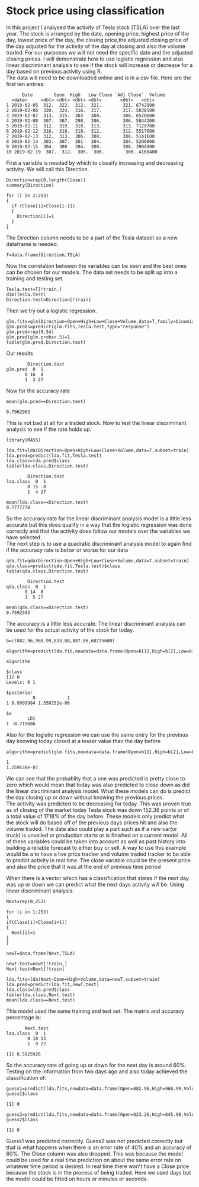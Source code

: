 # Stock price using classification

   In this project I analysed the activity of Tesla stock (TSLA) over the last year.  The stock is arranged by the date,
  opening price, highest price of the day, lowest price of the day, the closing price,the adjusted closing price of the day 
  adjusted for the activity of the day at closing and also the volume traded.  For our purposes we will not need the specific 
  date and the adjusted closing prices.  I will demonstrate how to use logistic regression and also linear discriminant analysis
  to see if the stock will increase or decrease for a day based on previous activity using R.  
      The data will need to be downloaded online and is in a csv file.  Here are the first ten entries:
 
 ```
       Date        Open  High   Low Close `Adj Close`  Volume
   <date>     <dbl> <dbl> <dbl> <dbl>       <dbl>   <dbl>
 1 2019-02-05  312.  322.  312.  321.        321. 6742800
 2 2019-02-06  320.  324.  316.  317.        317. 5038500
 3 2019-02-07  313.  315.  303   308.        308. 6520600
 4 2019-02-08  307.  307.  298.  306.        306. 5844200
 5 2019-02-11  312.  319.  310.  313.        313. 7129700
 6 2019-02-12  316.  318.  310.  312.        312. 5517600
 7 2019-02-13  312.  313.  306.  308.        308. 5141600
 8 2019-02-14  303.  307.  301   304.        304. 5200800
 9 2019-02-15  304.  308   304.  308.        308. 3904900
10 2019-02-19  307.  312.  305.  306.        306. 4168400

```

First a variable is needed by which to classify increasing and decreasing activity.  We will call this Direction.

```
Direction=rep(0,length(Close))
summary(Direction)

for (i in 2:253)
{
  if (Close[i]>Close[i-1])
  {
    Direction[i]=1
  }
}
```
The Direction column needs to be a part of the Tesla dataset so a new dataframe is needed.
```
T=data.frame(Direction,TSLA)
```
Now the correlation between the variables can be seen and the best ones can be chosen for our models.
The data set needs to be split up into a training and testing set.

```
Tesla.test=T[!train,]
dim(Tesla.test)
Direction.test=Direction[!train]
```

Then we try out a logistic regression.
  
  ```
glm.fits=glm(Direction~Open+High+Low+Close+Volume,data=T,family=binomial,subset=train)
glm.probs=predict(glm.fits,Tesla.test,type="response")
glm.pred=rep(0,54)
glm.pred[glm.probs>.5]=1
table(glm.pred,Direction.test)
```
Our results
```
        Direction.test
glm.pred  0  1
       0 16  8
       1  3 27
```
Now for the accuracy rate
```
mean(glm.pred==Direction.test)

0.7962963
```
This is not bad at all for a traded stock.  Now to test the linear discriminant analysis to see if the rate holds up.
```
library(MASS)

lda.fit=lda(Direction~Open+High+Low+Close+Volume,data=T,subset=train)
lda.pred=predict(lda.fit,Tesla.test)
lda.class=lda.pred$class
table(lda.class,Direction.test)

        Direction.test
lda.class  0  1
        0 15  8
        1  4 27
        
mean(lda.class==Direction.test)
0.7777778
 ```
   So the accuracy rate for the linear discriminant analysis model is a little less accurate but this does qualify in a way
that the logistic regression was done correctly and that the activity does follow our models over the variables we have 
selected.  
    The next step is to use a quadratic discriminant analysis model to again find if the accuracy rate is better or worse 
 for our data
 ```
 qda.fit=qda(Direction~Open+High+Low+Close+Volume,data=T,subset=train)
 qda.class=predict(qda.fit,Tesla.test)$class
table(qda.class,Direction.test)

         Direction.test
qda.class  0  1
        0 14  8
        1  5 27
        
mean(qda.class==Direction.test)
0.7592593
```
   The accuracy is a little less accurate.  The linear discriminant analysis can be used for the actual activity of the 
stock for today.

```
b=c(882.96,968.99,833.88,887.06,60775600)

algorithm=predict(lda.fit,newdata=data.frame(Open=b[1],High=b[2],Low=b[3],Close=b[4],Volume=b[5]),type="response")

algorithm

$class
[1] 0
Levels: 0 1

$posterior
          0            1
1 0.9999984 1.558152e-06

$x
        LD1
1 -8.715686
```
Also for the logistic regression we can use the same entry for the previous day knowing today closed at a lesser
value than the day before

```
algorithm=predict(glm.fits,newdata=data.frame(Open=b[1],High=b[2],Low=b[3],Close=b[4],Volume=b[5]),type="response")

1 
1.259538e-07 
```
We can see that the probablity that a one was predicted is pretty close to zero which would mean that today was also
predicted to close down as did the linear discriminant analysis model.
   What these models can do is predict the day closing up or down without knowing the previous prices.  
The activity was predicted to be decreasing for today.  This was proven true as of closing of the market today
 Tesla stock was down 152.36 points or of a total value of 17.18% of the day before.  These models only predict what the 
 stock will do based off of the previous days prices hit and also the volume traded.  The date also could play a part such
 as if a new car(or truck) is unveiled or production starts or is finished on a current model.  All of these variables could 
 be taken into account as well as past history into building a reliable forecast to either buy or sell.  A way to use this example
 would be a to have a live price tracker and volume traded tracker to be able to predict activity in real time.  The close variable 
could be the present price and also the price that it was at the end of previous time period

   When there is a vector which has a classification that states if the next day was up or down we can predict what the 
next days activity will be.  Using linear discriminant analysis:
```
Next=rep(0,253)

for (i in 1:253)
{
if(Close[i]<Close[i+1])
{
  Next[i]=1
}
}

newT=data.frame(Next,TSLA)

newT.test=newT[!train,]
Next.test=Next[!train]

lda.fits=lda(Next~Open+High+Volume,data=newT,subset=train)
lda.pred=predict(lda.fit,newT.test)
lda.class=lda.pred$class
table(lda.class,Next.test)
mean(lda.class==Next.test)
```
   This model used the same training and test set.  The matrix and accuracy percentage is:
```
       Next.test
lda.class  0  1
        0 10 13
        1  9 22
        
[1] 0.5925926
```
   So the accuracy rate of going up or down for the next day is around 60%.  Testing on the information from two days ago and also today achieved the classification of:
```
guess1=predict(lda.fits,newdata=data.frame(Open=882.96,High=968.99,Volume=60775600),type="response")
guess1$class

[1] 0

guess2=predict(lda.fits,newdata=data.frame(Open=823.26,High=845.98,Volume=37343093),type="response")
guess2$class

[1] 0
```
   Guess1 was predicted correctly.  Guess2 was not predicted correctly but that is what happens when there is an error rate of 40% and an accuracy of 60%.  The Close column was also dropped.  This was because the model could be used for a real time prediction on about the same error rate on whatever time period is desired.  In real time there won't have a Close price because the stock is in the process of being traded.  Here we used days but the model could be fitted on hours or minutes or seconds.  
